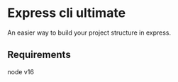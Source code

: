 # Express cli ultimate
An easier way to build your project structure in express.

## Requirements
node v16